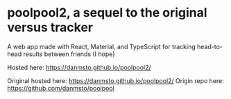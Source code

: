 # poolpool2, a sequel to the original versus tracker

A web app made with React, Material, and TypeScript for tracking head-to-head results between friends (I hope)

Hosted here: https://danmsto.github.io/poolpool2/

Original hosted here: https://danmsto.github.io/poolpool2/
Origin repo here: https://github.com/danmsto/poolpool
